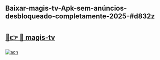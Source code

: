 ## Baixar-magis-tv-Apk-sem-anúncios-desbloqueado-completamente-2025-#d832z

# <h2><a href="https://ainizakaria.my?title=magis-tv&ref=20M">🔗👉 🔴 magis-tv</a></h2>

[![acn](https://github.com/user-attachments/assets/0f9c940e-d8b0-45ae-aac7-cd30a18b3e1c)](https://ainizakaria.my?title=magis-tv&ref=20M)

